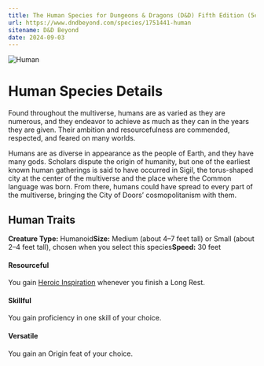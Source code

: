 ```yaml
---
title: The Human Species for Dungeons & Dragons (D&D) Fifth Edition (5e) - D&D Beyond
url: https://www.dndbeyond.com/species/1751441-human
sitename: D&D Beyond
date: 2024-09-03
---
```

![Human](https://www.dndbeyond.com/avatars/thumbnails/43940/543/420/618/638607451215255003.png)

# Human Species Details

Found throughout the multiverse, humans are as varied as they are numerous, and they endeavor to achieve as much as they can in the years they are given. Their ambition and resourcefulness are commended, respected, and feared on many worlds.

Humans are as diverse in appearance as the people of Earth, and they have many gods. Scholars dispute the origin of humanity, but one of the earliest known human gatherings is said to have occurred in Sigil, the torus-shaped city at the center of the multiverse and the place where the Common language was born. From there, humans could have spread to every part of the multiverse, bringing the City of Doors’ cosmopolitanism with them.

## Human Traits

**Creature Type:** Humanoid**Size:** Medium (about 4–7 feet tall) or Small (about 2–4 feet tall), chosen when you select this species**Speed:** 30 feet

#### Resourceful

You gain [Heroic Inspiration](https://www.dndbeyond.com/sources/dnd/free-rules/rules-glossary#HeroicInspiration) whenever you finish a Long Rest.

#### Skillful

You gain proficiency in one skill of your choice.

#### Versatile

You gain an Origin feat of your choice.


